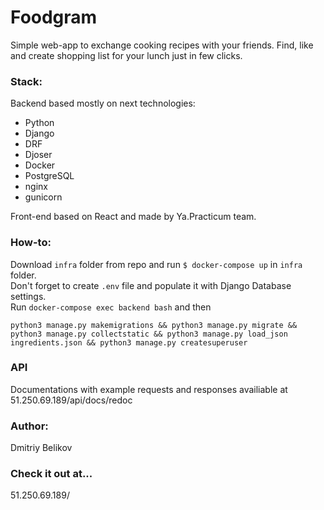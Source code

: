 # Foodgram  
Simple web-app to exchange cooking recipes with your friends. Find, like and create shopping list for your lunch just in few clicks.  
  
  
### Stack:  
Backend based mostly on next technologies:  
- Python  
- Django  
- DRF  
- Djoser  
- Docker  
- PostgreSQL  
- nginx  
- gunicorn  

Front-end based on React and made by Ya.Practicum team.  



### How-to:  
Download ```infra``` folder from repo and run ```$ docker-compose up``` in ```infra``` folder.   
Don't forget to create ```.env``` file and populate it with Django Database settings.  
Run ```docker-compose exec backend bash``` and then   
```
python3 manage.py makemigrations && python3 manage.py migrate && python3 manage.py collectstatic && python3 manage.py load_json ingredients.json && python3 manage.py createsuperuser  
```  

### API
Documentations with example requests and responses availiable at   
51.250.69.189/api/docs/redoc  
  
### Author:
Dmitriy Belikov

### Check it out at...  
51.250.69.189/
